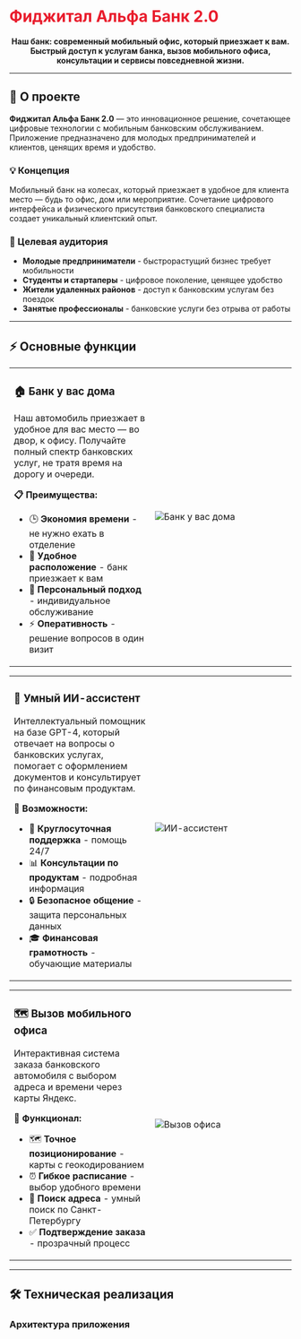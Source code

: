 # <span style="color:#E91D2D">Фиджитал Альфа Банк 2.0</span>

<p align="center">
  <strong>Наш банк: современный мобильный офис, который приезжает к вам. Быстрый доступ к услугам банка, вызов мобильного офиса, консультации и сервисы повседневной жизни.</strong>
</p>

---

## 🚀 О проекте

**Фиджитал Альфа Банк 2.0** — это инновационное решение, сочетающее цифровые технологии с мобильным банковским обслуживанием. Приложение предназначено для молодых предпринимателей и клиентов, ценящих время и удобство.

### 💡 Концепция

Мобильный банк на колесах, который приезжает в удобное для клиента место — будь то офис, дом или мероприятие. Сочетание цифрового интерфейса и физического присутствия банковского специалиста создает уникальный клиентский опыт.

### 🎯 Целевая аудитория
- **Молодые предприниматели** - быстрорастущий бизнес требует мобильности
- **Студенты и стартаперы** - цифровое поколение, ценящее удобство  
- **Жители удаленных районов** - доступ к банковским услугам без поездок
- **Занятые профессионалы** - банковские услуги без отрыва от работы

---

## ⚡ Основные функции

<div align="center">
<table>
<tr>
<td width="50%">

### 🏠 Банк у вас дома
Наш автомобиль приезжает в удобное для вас место — во двор, к офису. Получайте полный спектр банковских услуг, не тратя время на дорогу и очереди.

**📋 Преимущества:**
- 🕒 **Экономия времени** - не нужно ехать в отделение
- 📍 **Удобное расположение** - банк приезжает к вам
- 🎯 **Персональный подход** - индивидуальное обслуживание
- ⚡ **Оперативность** - решение вопросов в один визит

</td>
<td width="50%">

![Банк у вас дома](https://via.placeholder.com/400x250/e91d2d/ffffff?text=Банк+у+вас+дома)

</td>
</tr>
</table>
</div>

<div align="center">
<table>
<tr>
<td width="50%">

### 🤖 Умный ИИ-ассистент
Интеллектуальный помощник на базе GPT-4, который отвечает на вопросы о банковских услугах, помогает с оформлением документов и консультирует по финансовым продуктам.

**🚀 Возможности:**
- 💬 **Круглосуточная поддержка** - помощь 24/7
- 📊 **Консультации по продуктам** - подробная информация
- 🔒 **Безопасное общение** - защита персональных данных
- 🎓 **Финансовая грамотность** - обучающие материалы

</td>
<td width="50%">

![ИИ-ассистент](https://via.placeholder.com/400x250/101010/ffffff?text=ИИ+Ассистент)

</td>
</tr>
</table>
</div>

<div align="center">
<table>
<tr>
<td width="50%">

### 🗺️ Вызов мобильного офиса
Интерактивная система заказа банковского автомобиля с выбором адреса и времени через карты Яндекс.

**📍 Функционал:**
- 🗺️ **Точное позиционирование** - карты с геокодированием
- ⏰ **Гибкое расписание** - выбор удобного времени
- 📍 **Поиск адреса** - умный поиск по Санкт-Петербургу
- ✅ **Подтверждение заказа** - прозрачный процесс

</td>
<td width="50%">

![Вызов офиса](https://via.placeholder.com/400x250/2196F3/ffffff?text=Вызов+офиса)

</td>
</tr>
</table>
</div>

---

## 🛠 Техническая реализация

### Архитектура приложения
